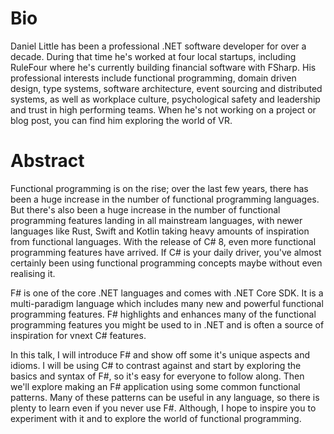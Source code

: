 # Bio

Daniel Little has been a professional .NET software developer for over a decade. During that time he's worked at four local startups, including RuleFour where he's currently building financial software with FSharp. His professional interests include functional programming, domain driven design, type systems, software architecture, event sourcing and distributed systems, as well as workplace culture, psychological safety and leadership and trust in high performing teams. When he's not working on a project or blog post, you can find him exploring the world of VR.

# Abstract

Functional programming is on the rise; over the last few years, there has been a huge increase in the number of functional programming languages. But there's also been a huge increase in the number of functional programming features landing in all mainstream languages, with newer languages like Rust, Swift and Kotlin taking heavy amounts of inspiration from functional languages. With the release of C# 8, even more functional programming features have arrived. If C# is your daily driver, you've almost certainly been using functional programming concepts maybe without even realising it.

F# is one of the core .NET languages and comes with .NET Core SDK. It is a multi-paradigm language which includes many new and powerful functional programming features. F# highlights and enhances many of the functional programming features you might be used to in .NET and is often a source of inspiration for vnext C# features. 

In this talk, I will introduce F# and show off some it's unique aspects and idioms. I will be using C# to contrast against and start by exploring the basics and syntax of F#, so it's easy for everyone to follow along. Then we'll explore making an F# application using some common functional patterns. Many of these patterns can be useful in any language, so there is plenty to learn even if you never use F#. Although, I hope to inspire you to experiment with it and to explore the world of functional programming.